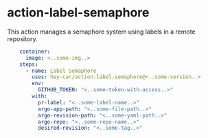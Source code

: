 # action-label-semaphore

This action manages a semaphore system using labels in a remote repository.

```yaml
    container:
      image: <..some-img..>
    steps:
      - name: Label Semaphore
        uses: hey-car/action-label-semaphore@<..some-version..>
        env:
          GITHUB_TOKEN: "<..some-token-with-access..>"
        with:
          pr-label: "<..some-label-name..>"
          argo-app-path: "<..some-file-path..>"
          argo-revision-path: "<..some-yaml-path..>"
          argo-repo: "<..some-repo-name..>"
          desired-revision: "<..some-tag..>"
```
